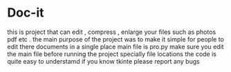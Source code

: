 # Doc-it
this is project  that can edit , compress , enlarge your files such as photos pdf etc . the main purpose of the project was to make it simple for people to edit there documents in a single place 
main file is pro.py 
make sure you edit the main file before running the project specially file locations
the code is quite easy to understamd if you know tkinte
please report any bugs 
